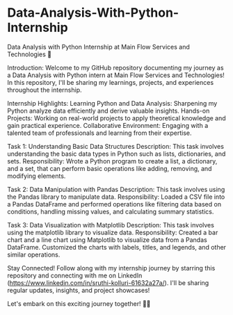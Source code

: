 # Data-Analysis-With-Python-Internship
Data Analysis with Python Internship at Main Flow Services and Technologies 🚀


Introduction: 
Welcome to my GitHub repository documenting my journey as a Data Analysis with Python intern at Main Flow Services and Technologies! In this repository, I'll be sharing my learnings, projects, and experiences throughout the internship.


Internship Highlights: 
Learning Python and Data Analysis: Sharpening my Python analyze data efficiently and derive valuable insights.
Hands-on Projects: Working on real-world projects to apply theoretical knowledge and gain practical experience.
Collaborative Environment: Engaging with a talented team of professionals and learning from their expertise.

Task 1: Understanding Basic Data Structures
Description: This task involves understanding the basic data types in Python such as lists, dictionaries, and sets.
Responsibility: Wrote a Python program to create a list, a dictionary, and a set, that can perform basic operations like adding, removing, and modifying elements.

Task 2: Data Manipulation with Pandas
Description: This task involves using the Pandas library to manipulate data.
Responsibility: Loaded a CSV file into a Pandas DataFrame and performed operations like filtering data based on conditions, handling missing values, and calculating summary statistics.

Task 3: Data Visualization with Matplotlib
Description: This task involves using the matplotlib library to visualize data.
Responsibility: Created a bar chart and a line chart using Matplotlib to visualize data from a Pandas DataFrame. Customized the charts with labels, titles, and legends, and other similar operations.



Stay Connected!
Follow along with my internship journey by starring this repository and connecting with me on LinkedIn (https://www.linkedin.com/in/sruthi-kolluri-61632a27a/). I'll be sharing regular updates, insights, and project showcases!

Let's embark on this exciting journey together! 🌟✨





